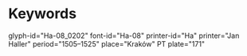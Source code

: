 # Keywords
glyph-id="Ha-08_0202"
font-id="Ha-08"
printer-id="Ha"
printer="Jan Haller"
period="1505–1525"
place="Kraków"
PT plate="171"

